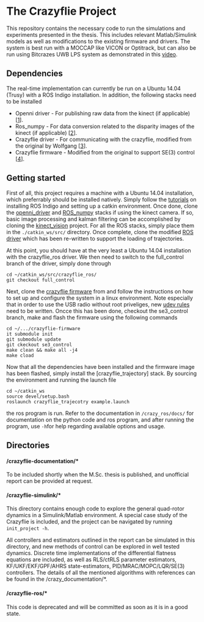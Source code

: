# The Crazyflie Project
This repository contains the necessary code to run the simulations and experiments presented in the thesis. This includes relevant Matlab/Simulink models as well as modifications to the existing firmware and drivers. The system is best run with a MOCCAP like VICON or Optitrack, but can also be run using Bitcrazes UWB LPS system as demonstrated in this [video](https://www.youtube.com/watch?v=lYQgRQeGyPA).

## Dependencies
The real-time implementation can currently be run on a Ubuntu 14.04 (Trusy) with a ROS Indigo installation. In addition, the following stacks need to be installed

* Openni driver - For publishing raw data from the kinect (if applicable) [[1]].
* Ros_numpy - For data conversion related to the disparity images of the kinect (if applicable) [[2]].
* Crazyflie driver - For communicating with the crazyflie, modified from the original by Wolfgang [[3]].
* Crazyflie firmware - Modified from the original to support SE(3) control [[4]].

## Getting started
First of all, this project requires a machine with a Ubuntu 14.04 installation, which preferrably should be installed natively. Simply follow the [tutorials](http://wiki.ros.org/indigo/Installation/Ubuntu) on installing ROS Indigo and setting up a catkin environment. Once done, clone the [openni_driver](http://wiki.ros.org/openni_kinect) and [ROS_numpy](http://wiki.ros.org/ros_numpy) stacks if using the kinect camera. If so, basic image processing and kalman filtering can be accomplished by cloning the [kinect_vision](https://github.com/mgreiff/kinect_vision) project. For all the ROS stacks, simply place them in the ``./catkin_ws/src/`` directory. Once complete, clone the modified [ROS driver](https://github.com/mgreiff/crazyflie_ros) which has been re-written to support the loading of trajectories.

At this point, you should have at the very least a Ubuntu 14.04 installation with the crazyflie_ros driver. We then need to switch to the full_control branch of the driver, simply done through

    cd ~/catkin_ws/src/crazyflie_ros/
    git checkout full_control

Next, clone the [crazyflie firmware](https://github.com/mgreiff/crazyflie-firmware) from and follow the instructions on how to set up and configure the system in a linux environment. Note especially that in order to use the USB radio without root priveliges, new [udev rules](https://github.com/bitcraze/crazyflie-lib-python#setting-udev-permissions) need to be written. Oncce this has been done, checkout the se3_control branch, make and flash the firmware using the following commands

    cd ~/.../crazyflie-firmware
    it submodule init
    git submodule update
    git ckeckout se3_control
    make clean && make all -j4
    make cload

Now that all the dependencies have been installed and the firmware image has been flashed, simply install the [crazyflie_trajectory] stack. By sourcing the environment and running the launch file

    cd ~/catkin_ws
    source devel/setup.bash
    roslaunch crazyflie_trajecotry example.launch

the ros program is run. Refer to the documentation in ``/crazy_ros/docs/`` for documentation on the python code and ros program, and after running the program, use ``-h``for help regarding available options and usage.

## Directories

#### /crazyflie-documentation/*
To be included shortly when the M.Sc. thesis is published, and unofficial report can be provided at request.

#### /crazyflie-simulink/*
This directory contains enough code to explore the general quad-rotor dynamics in a Simulink/Matlab environment. A special case study of the Crazyflie is included, and the project can be navigated by running `init_project -h`.

All controllers and estimators outlined in the report can be simulated in this directory, and new methods of control can be explored in well tested dynamics. Discrete time implementations of the differential flatness equations are included, as well as RLS/ctRLS parameter estimators, KF/UKF/EKF/GPF/AHRS state-estimators, PID/MRAC/MOPC/LQR/SE(3) controllers. The details of all the mentioned algorithms with references can be found in the /crazy_documentation/*.

#### /crazyflie-ros/*
This code is deprecated and will be committed as soon as it is in a good state.

[1]: http://wiki.ros.org/openni_kinect
[2]: http://wiki.ros.org/ros_numpy
[3]: https://github.com/mgreiff/crazyflie_ros
[4]: https://github.com/mgreiff/crazyflie-firmware
